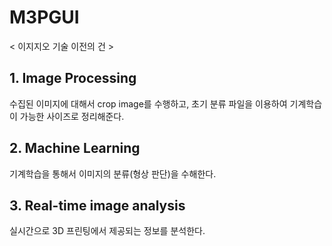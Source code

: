 # M3PGUI

< 이지지오 기술 이전의 건 >  

## 1. Image Processing 
수집된 이미지에 대해서 crop image를 수행하고, 
초기 분류 파일을 이용하여 기계학습이 가능한
사이즈로 정리해준다. 
## 2. Machine Learning 
기계학습을 통해서 이미지의 분류(형상 판단)을 
수해한다. 

## 3. Real-time image analysis
실시간으로 3D 프린팅에서 제공되는 정보를 분석한다.
